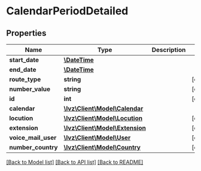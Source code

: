 # CalendarPeriodDetailed

## Properties
Name | Type | Description | Notes
------------ | ------------- | ------------- | -------------
**start_date** | [**\DateTime**](\DateTime.md) |  | 
**end_date** | [**\DateTime**](\DateTime.md) |  | 
**route_type** | **string** |  | [optional] 
**number_value** | **string** |  | [optional] 
**id** | **int** |  | [optional] 
**calendar** | [**\Ivz\Client\Model\Calendar**](Calendar.md) |  | 
**locution** | [**\Ivz\Client\Model\Locution**](Locution.md) |  | [optional] 
**extension** | [**\Ivz\Client\Model\Extension**](Extension.md) |  | [optional] 
**voice_mail_user** | [**\Ivz\Client\Model\User**](User.md) |  | [optional] 
**number_country** | [**\Ivz\Client\Model\Country**](Country.md) |  | [optional] 

[[Back to Model list]](../README.md#documentation-for-models) [[Back to API list]](../README.md#documentation-for-api-endpoints) [[Back to README]](../README.md)


